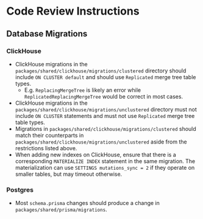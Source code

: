 # Code Review Instructions

## Database Migrations

### ClickHouse

- ClickHouse migrations in the `packages/shared/clickhouse/migrations/clustered` directory should include `ON CLUSTER default` and should use `Replicated` merge tree table types.
  - E.g. `ReplacingMergeTree` is likely an error while `ReplicatedReplacingMergeTree` would be correct in most cases.
- ClickHouse migrations in the `packages/shared/clickhouse/migrations/unclustered` directory must not include `ON CLUSTER` statements and must not use `Replicated` merge tree table types.
- Migrations in `packages/shared/clickhouse/migrations/clustered` should match their counterparts in `packages/shared/clickhouse/migrations/unclustered` aside from the restrictions listed above.
- When adding new indexes on ClickHouse, ensure that there is a corresponding `MATERIALIZE INDEX` statement in the same migration. The materialization can use `SETTINGS mutations_sync = 2` if they operate on smaller tables, but may timeout otherwise.

### Postgres

- Most `schema.prisma` changes should produce a change in `packages/shared/prisma/migrations`.
